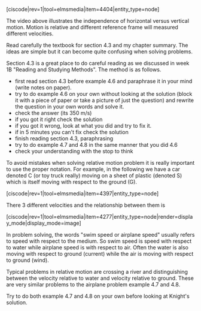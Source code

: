 [ciscode|rev=1|tool=elmsmedia|item=4404|entity_type=node]

The video above illustrates the independence of horizontal versus vertical motion.  Motion is relative and different reference frame will measured different velocities.

Read carefully the textbook for section 4.3 and my chapter summary. The ideas are simple but it can become quite confusing when solving problems.

Section 4.3 is a great place to do careful reading as we discussed in week 1B "Reading and Studying Methods". The method is as follows. 


* first read section 4.3 before example 4.6 and paraphrase it in your mind (write notes on paper). 
* try to do example 4.6 on your own without looking at the solution (block it with a piece of paper or take a picture of just the question) and rewrite the question in your own words and solve it.  
* check the answer (its 350 m/s)
* if you got it right check the solution
* if you got it wrong, look at what you did and try to fix it.
* if in 5 minutes you can't fix check the solution
* finish reading section 4.3, paraphrasing
* try to do example 4.7 and 4.8 in the same manner that you did 4.6
* check your understanding with the stop to think  

To avoid mistakes when solving relative motion problem it is really important to use the proper notation. For example, in the following we have a car denoted C (or toy truck really) moving on a sheet of plastic (denoted S) which is itself moving with respect to the ground (G). 

[ciscode|rev=1|tool=elmsmedia|item=4397|entity_type=node]

There 3 different velocities and the relationship between them is

[ciscode|rev=1|tool=elmsmedia|item=4277|entity_type=node|render=display_mode|display_mode=image]

<lrndesign-sidenote label="Instructor Note" icon="bookmark" bg-color="#c2e5f2">
In problem solving, the words "swim speed or airplane speed"  usually refers to speed with respect to the medium. So swim speed is speed with respect to water while airplane speed is with respect to air. Often the water is also moving with respect to ground (current) while the air is moving with respect to ground (wind). 
</lrndesign-sidenote>

Typical problems in relative motion are crossing a river and distinguishing between the velocity relative to water and velocity relative to ground. These are very similar problems to the airplane problem example 4.7 and 4.8. 

Try to do both example 4.7 and 4.8 on your own before looking at Knight's solution. 

